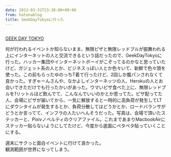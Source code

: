 ```yaml
---
date: 2012-03-31T23:30:00+09:00
from: hatenablog
title: GeekDayTokyoに行った
---
```


<p><img src="http://dl.dropbox.com/u/5978869/image/20120401_002050.png" alt="" class="frame"><br>
<img src="http://dl.dropbox.com/u/5978869/image/20120401_002018.png" alt="" class="frame"></p><p><a href="http://geekday.jp/">GEEK DAY TOKYO</a></p><p>何が行われるイベントか知らないまま、無限ピザと無限レッドブルが振舞われる上にインターネットの人と交流できるという話だったので、GeekDayTokyoに行った。ハッカー集団やインターネットボーイがこぞってるのかなと思っていたけど、ガジェット系の人とか、ビジネスっぽい人とか色々いて、新鮮で色々頭を使った。この前もらったゆのっちT着て行ったけど、2回しか腹パンされなくて良かった。すぎゃーんさんや、なかよしインターネッツの人、Herokuの人とお会いできただけでも行ったかいがあった。ウマいピザ食べた上に、無限レッドブルを1リットルほど飲んでて、こんなんでいいのかとか思ってた。ピザ配ってた人、会場にピザが届いてから、一気に解放すると一時的に高負荷が発生してLTにダウンタイムが発生するとか、負荷分散してはどうかとか、ロードバランサがどうとか言ってて、インフラの人たいへんそうだった。写真は、会場で頂いたステッカーと、Pixivノベルティのクリアファイル。これまであまりMacbookAirにステッカー貼らないようにしてたけど、今度から底面にペタペタ貼っていくことにする。</p><p>週末にサクっと面白イベントに行けて良かった。<br>
観測範囲が世界になってしまう。</p>

